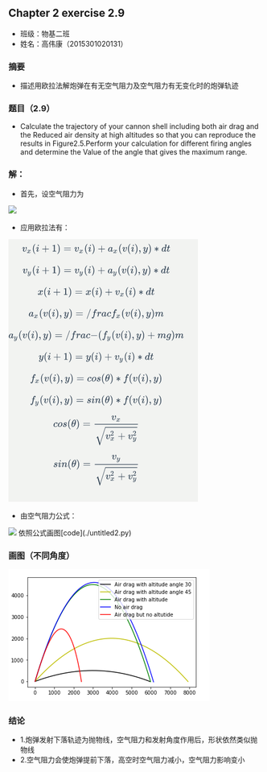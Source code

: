 ## Chapter 2 exercise 2.9
* 班级：物基二班
* 姓名：高伟康（2015301020131）

### 摘要
* 描述用欧拉法解炮弹在有无空气阻力及空气阻力有无变化时的炮弹轨迹

### 题目（2.9）
* Calculate the trajectory of your cannon shell including both air drag and the 
Reduced air density at high altitudes so that you can reproduce the results in 
Figure2.5.Perform your calculation for different firing angles and determine the 
Value of the angle that gives the maximum range.

### 解：
* 首先，设空气阻力为

<img src="http://latex.codecogs.com/gif.latex?F\,=\,F(y,\nu\,)">

* 应用欧拉法有：
<img src="https://github.com/gwk-01/computationalphysics_N2015301020131/blob/master/exercise4/21T%253PH%7B%605E_GI0%5D9_G6_KJ.png">

* 由空气阻力公式：
<img src="http://latex.codecogs.com/gif.latex?f(\upsilon\,,y)\,=\,-(1-\frac{A_{y}}{T_{0}})^{\alpha\,}B_{2}\upsilon^{2}">
 依照公式画图[code](./untitled2.py)
 
 ### 画图（不同角度）
 <img src="https://github.com/gwk-01/computationalphysics_N2015301020131/blob/master/exercise4/%7BSK%40%25N20CRDNU1%25V%7DB%25E4SW.png">
 
 ### 结论
 * 1.炮弹发射下落轨迹为抛物线，空气阻力和发射角度作用后，形状依然类似抛物线
 * 2.空气阻力会使炮弹提前下落，高空时空气阻力减小，空气阻力影响变小
